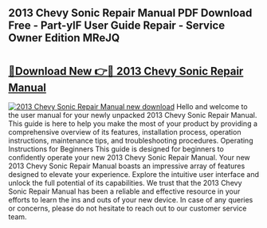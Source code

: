## 2013 Chevy Sonic Repair Manual PDF Download Free - Part-ylF User Guide Repair - Service Owner Edition MReJQ

# <h2><a href="http://bc1504.oget.top/?id=2013+Chevy+Sonic+Repair+Manual">🔗Download New 👉🔴 2013 Chevy Sonic Repair Manual</a></h2>

[![2013 Chevy Sonic Repair Manual new download](https://i.imgur.com/5g1atiW.png)](http://bc1504.oget.top/?id=2013+Chevy+Sonic+Repair+Manual)
Hello and welcome to the user manual for your newly unpacked 2013 Chevy Sonic Repair Manual. This guide is here to help you make the most of your product by providing a comprehensive overview of its features, installation process, operation instructions, maintenance tips, and troubleshooting procedures. Operating Instructions for Beginners This guide is designed for beginners to confidently operate your new 2013 Chevy Sonic Repair Manual. Your new 2013 Chevy Sonic Repair Manual boasts an impressive array of features designed to elevate your experience. Explore the intuitive user interface and unlock the full potential of its capabilities. We trust that the 2013 Chevy Sonic Repair Manual has been a reliable and effective resource in your efforts to learn the ins and outs of your new device. In case of any queries or concerns, please do not hesitate to reach out to our customer service team.
